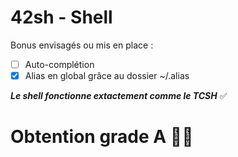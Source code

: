 # 42sh - Shell

Bonus envisagés ou mis en place :

- [ ] Auto-complétion
- [x] Alias en global grâce au dossier ~/.alias

***Le shell fonctionne extactement comme le TCSH*** ✅ 

# Obtention grade A 💁🏻
